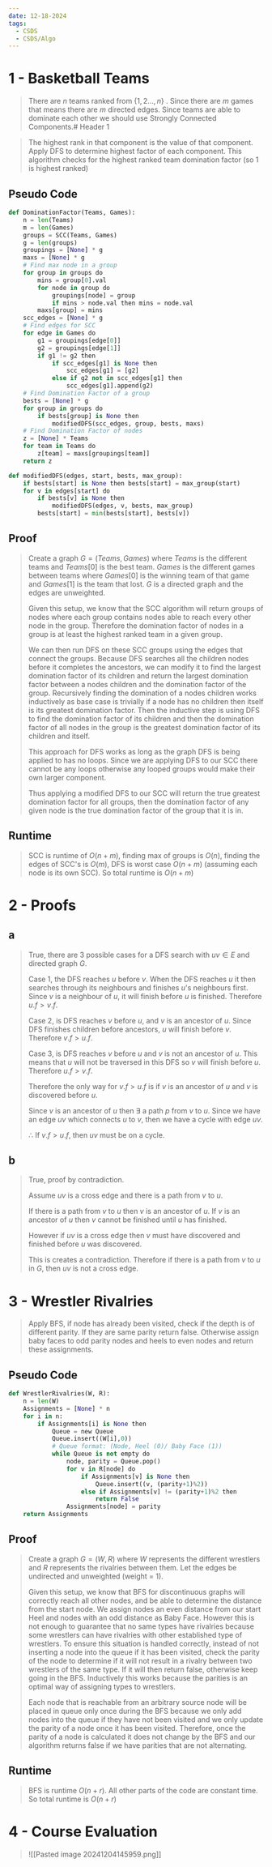 ```yaml
---
date: 12-18-2024
tags:
  - CSDS
  - CSDS/Algo
---
```

# 1 - Basketball Teams
>There are $n$ teams ranked from $\{1,2...,n\}$ . 
>Since there are $m$ games that means there are $m$ directed edges.
>Since teams are able to dominate each other we should use Strongly Connected Components.# Header 1

>The highest rank in that component is the value of that component.
>Apply DFS to determine highest factor of each component.
>This algorithm checks for the highest ranked team domination factor (so 1 is highest ranked)
## Pseudo Code
``` python
def DominationFactor(Teams, Games):
	n = len(Teams)
	m = len(Games)
	groups = SCC(Teams, Games)
	g = len(groups)
	groupings = [None] * g
	maxs = [None] * g
	# Find max node in a group
	for group in groups do
		mins = group[0].val
		for node in group do
			groupings[node] = group
			if mins > node.val then mins = node.val
		maxs[group] = mins
	scc_edges = [None] * g
	# Find edges for SCC
	for edge in Games do
		g1 = groupings[edge[0]]
		g2 = groupings[edge[1]]
		if g1 != g2 then
			if scc_edges[g1] is None then
				scc_edges[g1] = [g2]
			else if g2 not in scc_edges[g1] then
				scc_edges[g1].append(g2)
	# Find Domination Factor of a group
	bests = [None] * g
	for group in groups do
		if bests[group] is None then
			modifiedDFS(scc_edges, group, bests, maxs)
	# Find Domination Factor of nodes
	z = [None] * Teams
	for team in Teams do
		z[team] = maxs[groupings[team]]
	return z

def modifiedDFS(edges, start, bests, max_group):
	if bests[start] is None then bests[start] = max_group(start)
	for v in edges[start] do
		if bests[v] is None then
			modifiedDFS(edges, v, bests, max_group)
		bests[start] = min(bests[start], bests[v])
```
## Proof
>Create a graph $G=(Teams, Games)$ where $Teams$ is the different teams and $Teams[0]$ is the best team. $Games$ is the different games between teams where $Games[0]$ is the winning team of that game and $Games[1]$ is the team that lost. $G$ is a directed graph and the edges are unweighted.
>
>Given this setup, we know that the SCC algorithm will return groups of nodes where each group contains nodes able to reach every other node in the group. Therefore the domination factor of nodes in a group is at least the highest ranked team in a given group. 
>
>We can then run DFS on these SCC groups using the edges that connect the groups. Because DFS searches all the children nodes before it completes the ancestors, we can modify it to find the largest domination factor of its children and return the largest domination factor between a nodes children and the domination factor of the group. Recursively finding the domination of a nodes children works inductively as base case is trivially if a node has no children then itself is its greatest domination factor. Then the inductive step is using DFS to find the domination factor of its children and then the domination factor of all nodes in the group is the greatest domination factor of its children and itself. 
>
>This approach for DFS works as long as the graph DFS is being applied to has no loops. Since we are applying DFS to our SCC there cannot be any loops otherwise any looped groups would make their own larger component. 
>
>Thus applying a modified DFS to our SCC will return the true greatest domination factor for all groups, then the domination factor of any given node is the true domination factor of the group that it is in.
## Runtime
> SCC is runtime of $O(n+m)$, finding max of groups is $O(n)$, finding the edges of SCC's is $O(m)$, DFS is worst case $O(n+m)$ (assuming each node is its own SCC). So total runtime is $O(n+m)$
# 2 - Proofs
## a
>True, there are 3 possible cases for a DFS search with $uv\in E$ and directed graph $G$.
>
>Case 1, the DFS reaches $u$ before $v$. When the DFS reaches $u$ it then searches through its neighbours and finishes $u$'s neighbours first. Since $v$ is a neighbour of $u$, it will finish before $u$ is finished. Therefore $u.f>v.f$.
>
>Case 2, is DFS reaches $v$ before $u$, and $v$ is an ancestor of $u$. Since DFS finishes children before ancestors, $u$ will finish before $v$. Therefore $v.f>u.f$.
>
>Case 3, is DFS reaches $v$ before $u$ and $v$ is not an ancestor of $u$. This means that $u$ will not be traversed in this DFS so $v$ will finish before $u$. Therefore $u.f>v.f$.
>
>Therefore the only way for $v.f>u.f$ is if $v$ is an ancestor of $u$ and $v$ is discovered before $u$.
>
>Since $v$ is an ancestor of $u$ then $\exists$ a path $p$ from $v$ to $u$. Since we have an edge $uv$ which connects $u$ to $v$, then we have a cycle with edge $uv$. 
>
>$\therefore$ If $v.f>u.f$, then $uv$ must be on a cycle.
## b
>True, proof by contradiction.
>
>Assume $uv$ is a cross edge and there is a path from $v$ to $u$.
>
>If there is a path from $v$ to $u$ then $v$ is an ancestor of $u$. If $v$ is an ancestor of $u$ then $v$ cannot be finished until $u$ has finished.
>
>However if $uv$ is a cross edge then $v$ must have discovered and finished before $u$ was discovered. 
>
>This is creates a contradiction. Therefore if there is a path from $v$ to $u$ in $G$, then $uv$ is not a cross edge.
# 3 - Wrestler Rivalries
>Apply BFS, if node has already been visited, check if the depth is of different parity. If they are same parity return false. Otherwise assign baby faces to odd parity nodes and heels to even nodes and return these assignments.
## Pseudo Code
``` python
def WrestlerRivalries(W, R):
	n = len(W)
	Assignments = [None] * n
	for i in n:
		if Assignments[i] is None then
			Queue = new Queue
			Queue.insert((W[i],0))
			# Queue format: (Node, Heel (0)/ Baby Face (1))
			while Queue is not empty do
				node, parity = Queue.pop()
				for v in R[node] do
					if Assignments[v] is None then
						Queue.insert((v, (parity+1)%2))
					else if Assignments[v] != (parity+1)%2 then
						return False
				Assignments[node] = parity
	return Assignments
```
## Proof
>Create a graph $G=(W,R)$ where $W$ represents the different wrestlers and $R$ represents the rivalries between them. Let the edges be undirected and unweighted (weight = 1).
>
>Given this setup, we know that BFS for discontinuous graphs will correctly reach all other nodes, and be able to determine the distance from the start node. We assign nodes an even distance from our start Heel and nodes with an odd distance as Baby Face. However this is not enough to guarantee that no same types have rivalries because some wrestlers can have rivalries with other established type of wrestlers. To ensure this situation is handled correctly, instead of not inserting a node into the queue if it has been visited, check the parity of the node to determine if it will not result in a rivalry between two wrestlers of the same type. If it will then return false, otherwise keep going in the BFS. Inductively this works because the parities is an optimal way of assigning types to wrestlers.
>
>Each node that is reachable from an arbitrary source node will be placed in queue only once during the BFS because we only add nodes into the queue if they have not been visited and we only update the parity of a node once it has been visited. Therefore, once the parity of a node is calculated it does not change by the BFS and our algorithm returns false if we have parities that are not alternating.  
## Runtime
> BFS is runtime $O(n+r)$. All other parts of the code are constant time. So total runtime is $O(n+r)$
# 4 - Course Evaluation
> ![[Pasted image 20241204145959.png]]